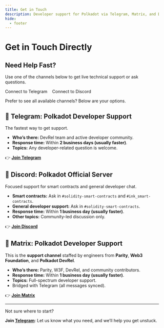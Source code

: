 ```yaml
---
title: Get in Touch
description: Developer support for Polkadot via Telegram, Matrix, and Discord. Get help with parachains, smart contracts, nodes, and ecosystem tools.
hide:
  - footer
---
```


# Get in Touch Directly

## Need Help Fast?
  
Use one of the channels below to get live technical support or ask questions.

<div class="button-wrapper" style="display: flex; justify-content: flex-start;">
  <a href="https://t.me/substratedevs" class="md-button" style="margin-right: 1rem; text-decoration: none;">
    Connect to Telegram
  </a>
  <a href="https://polkadot-discord.w3f.tools/" class="md-button" style="text-decoration: none;">
    Connect to Discord
  </a>
</div>

Prefer to see all available channels? Below are your options.

## 📱 Telegram: Polkadot Developer Support

The fastest way to get support.

- **Who’s there:** DevRel team and active developer community.
- **Response time:** Within **2 business days (usually faster)**.
- **Topics:** Any developer-related question is welcome.

👉 **[Join Telegram](https://t.me/substratedevs)**

## 🔌 Discord: Polkadot Official Server

Focused support for smart contracts and general developer chat.

- **Smart contracts:** Ask in `#solidity-smart-contracts` and `#ink_smart-contracts`.
- **General developer support:** Ask in `#solidity-smart-contracts`.
- **Response time:** Within **1 business day (usually faster)**.
- **Other topics:** Community-led discussion only.

👉 **[Join Discord](https://polkadot-discord.w3f.tools/)**

## 🧬 Matrix: Polkadot Developer Support

This is the **support channel** staffed by engineers from **Parity**, **Web3 Foundation**, and **Polkadot DevRel**.

- **Who’s there:** Parity, W3F, DevRel, and community contributors.
- **Response time:** Within **1 business day (usually faster)**.
- **Topics:** Full-spectrum developer support.
- Bridged with Telegram (all messages synced).

👉 **[Join Matrix](https://matrix.to/#/#substratedevs:matrix.org)**

---

Not sure where to start?  

**Join [Telegram](#telegram-polkadot-developer-support)**: Let us know what you need, and we’ll help you get unstuck.